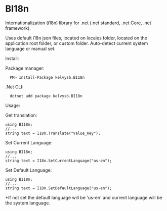 # BI18n
Internationalization (i18n) library for .net (.net standard, .net Core, .net framework).

Uses default i18n json files, located on locales folder, located on the application root folder, or custom folder. Auto-detect current system language or manual set.

Install: 

Package manager:
```
  PM> Install-Package kelvysb.BI18n
 ```
.Net CLI:
```
  dotnet add package kelvysb.BI18n
```
Usage:

Get translation:
```
using BI18n;
//...
string text = I18n.Translate("Value_Key");
```

Set Current Language:
```
using BI18n;
//...
string text = I18n.SetCurrentLanguage("us-en");
```

Set Default Language:
```
using BI18n;
//...
string text = I18n.SetDefaultLanguage("us-en");
```

*If not set the default language will be 'us-en' and current language will be the system language.
